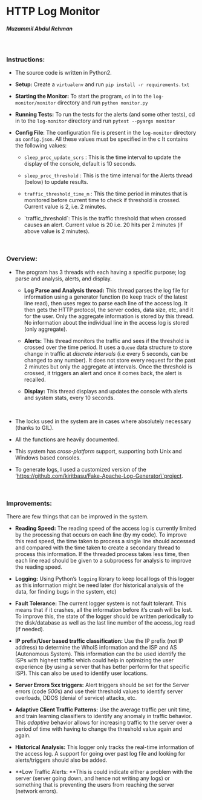  

HTTP Log Monitor
================

##### Muzammil Abdul Rehman

 

### Instructions:

-   The source code is written in Python2.

-   **Setup:** Create a `virtualenv` and run `pip install -r requirements.txt`

-   **Starting the Monitor:** To start the program, `cd` in to the
    `log-monitor/monitor` directory and run `python monitor.py`

-   **Running Tests:** To run the tests for the alerts (and some other tests),
    cd in to the `log-monitor` directory and run `pytest --pyargs monitor`

-   **Config File**: The configuration file is present in the `log-monitor`
    directory as `config.json`. All these values must be specified in the c It
    contains the following values:

    -   `sleep_proc_update_scrs` : This is the time interval to update the
        display of the console, default is 10 seconds.

    -   `sleep_proc_threshold` : This is the time interval for the Alerts thread
        (below) to update results.

    -   `traffic_threshold_time_m` : This the time period in minutes that is
        monitored before current time to check if threshold is crossed. Current
        value is 2, i.e. 2 minutes.

    -   \`traffic_threshold\`: This is the traffic threshold that when crossed
        causes an alert. Current value is 20 i.e. 20 hits per 2 minutes (if
        above value is 2 minutes).

 

### Overview:

-   The program has 3 threads with each having a specific purpose; log parse and
    analysis, alerts, and display.

    -   **Log Parse and Analysis thread:** This thread parses the log file for
        information using a generator function (to keep track of the latest line
        read), then uses regex to parse each line of the access log. It then
        gets the HTTP protocol, the server codes, data size, etc, and it for the
        user. Only the aggregate information is stored by this thread. No
        information about the individual line in the access log is stored (only
        aggregate).

    -   **Alerts:** This thread monitors the traffic and sees if the threshold
        is crossed over the time period. It uses a `Queue` data structure to
        store change in traffic at *discrete intervals* (i.e every 5 seconds,
        can be changed to any number). It does not store every request for the
        past 2 minutes but only the aggregate at intervals. Once the threshold
        is crossed, it triggers an alert and once it comes back, the alert is
        recalled.

    -   **Display:** This thread displays and updates the console with alerts
        and system stats, every 10 seconds.

 

-   The locks used in the system are in cases where absolutely necessary (thanks
    to GIL).

-   All the functions are heavily documented.

-   This system has *cross-platform* support, supporting both Unix and Windows
    based consoles.

-   To generate logs, I used a customized version of the
    ‘https://github.com/kiritbasu/Fake-Apache-Log-Generator\`project.

 

### Improvements:

There are few things that can be improved in the system.

-   **Reading Speed:** The reading speed of the access log is currently limited
    by the processing that occurs on each line (by my code). To improve this
    read speed, the time taken to process a single line should accessed and
    compared with the time taken to create a secondary thread to process this
    information. If the threaded process takes less time, then each line read
    should be given to a subprocess for analysis to improve the reading speed.

-   **Logging:** Using Python’s `logging` library to keep local logs of this
    logger as this information might be need later (for historical analysis of
    the data, for finding bugs in the system, etc)

-   **Fault Tolerance:** The current logger system is not fault tolerant. This
    means that if it crashes, all the information before it’s crash will be
    lost. To improve this, the state of the logger should be written
    periodically to the disk/database as well as the last line number of the
    access_log read (if needed).

-   **IP prefix/User based traffic classification:** Use the IP prefix (not IP
    address) to determine the WhoIS information and the ISP and AS (Autonomous
    System). This information can the be used identify the ISPs with highest
    traffic which could help in optimizing the user experience (by using a
    server that has better perform for that specific ISP). This can also be used
    to identify user locations.

-   **Server Errors 5xx triggers:** Alert triggers should be set for the Server
    errors (code *500*s) and use their threshold values to identify server
    overloads, DDOS (denial of service) attacks, etc.

-   **Adaptive Client Traffic Patterns:** Use the average traffic per unit time,
    and train learning classifiers to identify any anomaly in traffic behavior.
    This *adaptive* behavior allows for increasing traffic to the server over a
    period of time with having to change the threshold value again and again.

-   **Historical Analysis:** This logger only tracks the real-time information
    of the access log. A support for going over past log file and looking for
    alerts/triggers should also be added.

-   **Low Traffic Alerts: **This is could indicate either a problem with the
    server (server going down, and hence not writing any logs) or something that
    is preventing the users from reaching the server (network errors).
